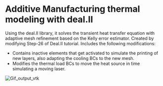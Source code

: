 # Additive Manufacturing thermal modeling with deal.II

Using the deal.II library, it solves the transient heat transfer equation with adaptive mesh refinement based on the Kelly error estimator.
Created by modifying Step-26 of Deal.II tutorial. Includes the following modifications:

- Contains inactive elements that get activated to simulate the printing of new layers, also adapting the cooling BCs to the new mesh.
- Modifies the thermal load BCs to move the heat source in time simulating a moving laser.

![Gif_output_vtk](https://github.com/lreigbua/AM_thermal_w_deal_II/assets/93150422/d92be467-f46d-4933-9494-1c94287f9886)

